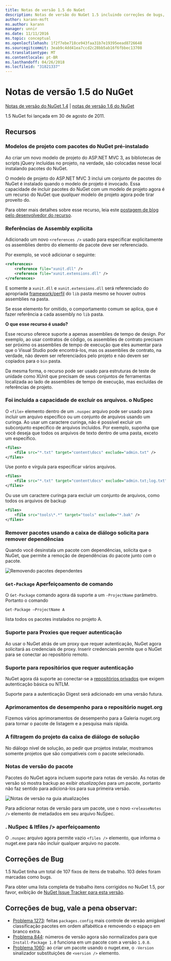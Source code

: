 ```yaml
---
title: Notas de versão 1.5 do NuGet
description: Notas de versão do NuGet 1.5 incluindo correções de bugs, problemas conhecidos, recursos adicionados e DCRs.
author: karann-msft
ms.author: karann
manager: unnir
ms.date: 11/11/2016
ms.topic: conceptual
ms.openlocfilehash: 1f2f7ebe718ce943faa31b7e19395eead8726648
ms.sourcegitcommit: 3eab9c4dd41ea7ccd2c28bb5ab16f6fbbec13708
ms.translationtype: MT
ms.contentlocale: pt-BR
ms.lasthandoff: 04/26/2018
ms.locfileid: "31821337"
---
```

# <a name="nuget-15-release-notes"></a>Notas de versão 1.5 do NuGet

[Notas de versão do NuGet 1.4](../release-notes/nuget-1.4.md) | [notas de versão 1.6 do NuGet](../release-notes/nuget-1.6.md)

1.5 NuGet foi lançada em 30 de agosto de 2011.

## <a name="features"></a>Recursos

### <a name="project-templates-with-preinstalled-nuget-packages"></a>Modelos de projeto com pacotes do NuGet pré-instalado
Ao criar um novo modelo de projeto do ASP.NET MVC 3, as bibliotecas de scripts jQuery incluídas no projeto, na verdade, são colocadas nesse local instalando pacotes do NuGet.

O modelo de projeto do ASP.NET MVC 3 inclui um conjunto de pacotes do NuGet é instalado quando o modelo de projeto é invocado. Essa capacidade de incluir pacotes do NuGet com um modelo de projeto agora é um recurso do NuGet que _qualquer_ modelo de projeto agora pode tirar proveito do.

Para obter mais detalhes sobre esse recurso, leia este [postagem de blog pelo desenvolvedor do recurso](http://blogs.msdn.com/b/marcinon/archive/2011/07/08/project-templates-and-preinstalled-nuget-packages.aspx).

### <a name="explicit-assembly-references"></a>Referências de Assembly explícita

Adicionado um novo `<references />` usado para especificar explicitamente os assemblies dentro do elemento de pacote deve ser referenciado.

Por exemplo, se você adicionar o seguinte:

```xml
<references>
    <reference file="xunit.dll" />
    <reference file="xunit.extensions.dll" />
</references>
```

E somente a `xunit.dll` e `xunit.extensions.dll` será referenciado do apropriada [framework/perfil](../reference/nuspec.md#explicit-assembly-references) do `lib` pasta mesmo se houver outros assemblies na pasta.

Se esse elemento for omitido, o comportamento comum se aplica, que é fazer referência a cada assembly no `lib` pasta.

__O que esse recurso é usado?__

Esse recurso oferece suporte a apenas assemblies de tempo de design. Por exemplo, ao usar contratos de código, os assemblies de contrato precisam ser próximo os assemblies de tempo de execução que eles aumentar para que o Visual Studio pode encontrá-los, mas os assemblies de contrato, na verdade, não devem ser referenciados pelo projeto e não devem ser copiados para o `bin` pasta.

Da mesma forma, o recurso pode ser usado para estruturas de teste de unidade como XUnit que precisam de seus conjuntos de ferramentas localizada ao lado de assemblies de tempo de execução, mas excluídas de referências de projeto.

### <a name="added-ability-to-exclude-files-in-the-nuspec"></a>Foi incluída a capacidade de excluir os arquivos. o NuSpec
O `<file>` elemento dentro de um `.nuspec` arquivo pode ser usado para incluir um arquivo específico ou um conjunto de arquivos usando um curinga. Ao usar um caractere curinga, não é possível excluir um subconjunto específico de arquivos incluídos. Por exemplo, suponha que você deseja que todos os arquivos de texto dentro de uma pasta, exceto um específico.

```xml
<files>
    <file src="*.txt" target="content\docs" exclude="admin.txt" />
</files>
```

Use ponto e vírgula para especificar vários arquivos.

```xml
<files>
    <file src="*.txt" target="content\docs" exclude="admin.txt;log.txt" />
</files>
```

Ou use um caractere curinga para excluir um conjunto de arquivos, como todos os arquivos de backup

```xml
<files>
    <file src="tools\*.*" target="tools" exclude="*.bak" />
</files>
```

### <a name="removing-packages-using-the-dialog-prompts-to-remove-dependencies"></a>Remover pacotes usando a caixa de diálogo solicita para remover dependências
Quando você desinstala um pacote com dependências, solicita que o NuGet, que permite a remoção de dependências do pacote junto com o pacote.

![Removendo pacotes dependentes](./media/remove-dependent-packages.png)


### <a name="get-package-command-improvement"></a>`Get-Package` Aperfeiçoamento de comando
O `Get-Package` comando agora dá suporte a um `-ProjectName` parâmetro. Portanto o comando

    Get-Package –ProjectName A

lista todos os pacotes instalados no projeto A.

### <a name="support-for-proxies-that-require-authentication"></a>Suporte para Proxies que requer autenticação
Ao usar o NuGet atrás de um proxy que requer autenticação, NuGet agora solicitará as credenciais de proxy. Inserir credenciais permite que o NuGet para se conectar ao repositório remoto.

### <a name="support-for-repositories-that-require-authentication"></a>Suporte para repositórios que requer autenticação
NuGet agora dá suporte ao conectar-se a [repositórios privados](../hosting-packages/local-feeds.md) que exigem autenticação básica ou NTLM.

Suporte para a autenticação Digest será adicionado em uma versão futura.

### <a name="performance-improvements-to-the-nugetorg-repository"></a>Aprimoramentos de desempenho para o repositório nuget.org
Fizemos vários aprimoramentos de desempenho para a Galeria nuget.org para tornar o pacote de listagem e a pesquisa mais rápida.

### <a name="solution-dialog-project-filtering"></a>A filtragem do projeto da caixa de diálogo de solução
No diálogo nível de solução, ao pedir que projetos instalar, mostramos somente projetos que são compatíveis com o pacote selecionado.

### <a name="package-release-notes"></a>Notas de versão do pacote
Pacotes do NuGet agora incluem suporte para notas de versão. As notas de versão só mostra backup ao exibir _atualizações_ para um pacote, portanto não faz sentido para adicioná-los para sua primeira versão.

![Notas de versão na guia atualizações](./media/manage-nuget-packages-release-notes.png)

Para adicionar notas de versão para um pacote, use o novo `<releaseNotes />` elemento de metadados em seu arquivo NuSpec.

### <a name="nuspec-ltfiles-gt-improvement"></a>. NuSpec & ltfiles /&gt; aperfeiçoamento
O `.nuspec` arquivo agora permite vazio `<files />` elemento, que informa o nuget.exe para não incluir qualquer arquivo no pacote.

## <a name="bug-fixes"></a>Correções de Bug
1.5 NuGet tinha um total de 107 fixos de itens de trabalho. 103 deles foram marcadas como bugs.

Para obter uma lista completa de trabalho itens corrigidos no NuGet 1.5, por favor, exibição de [NuGet Issue Tracker para esta versão](http://nuget.codeplex.com/workitem/list/advanced?keyword=&status=All&type=All&priority=All&release=NuGet%201.5&assignedTo=All&component=All&sortField=Summary&sortDirection=Descending&page=0).

## <a name="bug-fixes-worth-noting"></a>Correções de bug, vale a pena observar:

* [Problema 1273](http://nuget.codeplex.com/workitem/1273): feitas `packages.config` mais controle de versão amigável classificação pacotes em ordem alfabética e removendo o espaço em branco extra.
* [Problema 844](http://nuget.codeplex.com/workitem/844): números de versão agora são normalizados para que `Install-Package 1.0` funciona em um pacote com a versão `1.0.0`.
* [Problema 1060](http://nuget.codeplex.com/workitem/1060): ao criar um pacote usando o nuget.exe, o `-Version` sinalizador substituições de `<version />` elemento.
